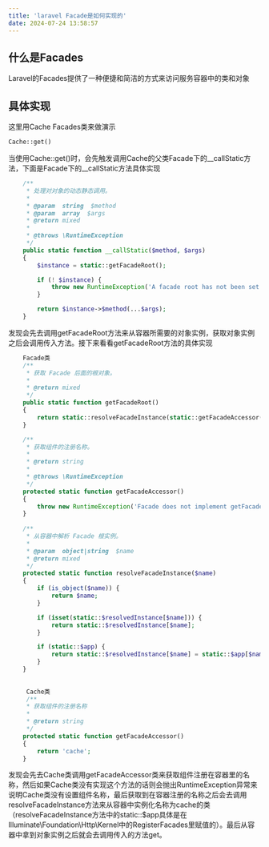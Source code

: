 ```yaml
---
title: 'laravel Facade是如何实现的'
date: 2024-07-24 13:58:57
---
```


## 什么是Facades
Laravel的Facades提供了一种便捷和简洁的方式来访问服务容器中的类和对象

## 具体实现
这里用Cache Facades类来做演示
```php
Cache::get()
```
当使用Cache::get()时，会先触发调用Cache的父类Facade下的__callStatic方法，下面是Facade下的__callStatic方法具体实现
```php
    /**
     * 处理对对象的动态静态调用。
     *
     * @param  string  $method
     * @param  array  $args
     * @return mixed
     *
     * @throws \RuntimeException
     */
    public static function __callStatic($method, $args)
    {
        $instance = static::getFacadeRoot();

        if (! $instance) {
            throw new RuntimeException('A facade root has not been set.');
        }

        return $instance->$method(...$args);
    }
```
发现会先去调用getFacadeRoot方法来从容器所需要的对象实例，获取对象实例之后会调用传入方法。接下来看看getFacadeRoot方法的具体实现
```php
    Facade类
    /**
     * 获取 Facade 后面的根对象。
     *
     * @return mixed
     */
    public static function getFacadeRoot()
    {
        return static::resolveFacadeInstance(static::getFacadeAccessor());
    }

    /**
     * 获取组件的注册名称。
     *
     * @return string
     *
     * @throws \RuntimeException
     */
    protected static function getFacadeAccessor()
    {
        throw new RuntimeException('Facade does not implement getFacadeAccessor method.');
    }
    
    /**
     * 从容器中解析 Facade 根实例。
     *
     * @param  object|string  $name
     * @return mixed
     */
    protected static function resolveFacadeInstance($name)
    {
        if (is_object($name)) {
            return $name;
        }

        if (isset(static::$resolvedInstance[$name])) {
            return static::$resolvedInstance[$name];
        }

        if (static::$app) {
            return static::$resolvedInstance[$name] = static::$app[$name];
        }
    }
    
    
     Cache类
     /**
     * 获取组件的注册名称
     *
     * @return string
     */
    protected static function getFacadeAccessor()
    {
        return 'cache';
    }
```
发现会先去Cache类调用getFacadeAccessor类来获取组件注册在容器里的名称，然后如果Cache类没有实现这个方法的话则会抛出RuntimeException异常来说明Cache类没有设置组件名称，最后获取到在容器注册的名称之后会去调用resolveFacadeInstance方法来从容器中实例化名称为cache的类（resolveFacadeInstance方法中的static::$app具体是在Illuminate\Foundation\Http\Kernel中的RegisterFacades里赋值的）。最后从容器中拿到对象实例之后就会去调用传入的方法get。
